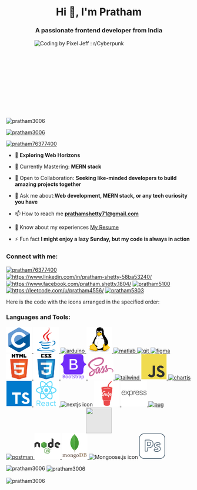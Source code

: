 <h1 align="center">Hi 👋, I'm Pratham</h1>
<h3 align="center">A passionate frontend developer from India</h3>

<div style="display: flex; justify-content: center; align-items: center; width:"800px">
    <img src="https://i.redd.it/n8agw6z2smyb1.gif" jsaction="VQAsE" class="sFlh5c pT0Scc iPVvYb" style="max-width: 1920px; height: 197px; margin: 0.5px 0px; width: 351px;" alt="Coding by Pixel Jeff : r/Cyberpunk" jsname="kn3ccd">
</div>


<p align="left"> <img src="https://komarev.com/ghpvc/?username=pratham3006&label=Profile%20views&color=0e75b6&style=flat" alt="pratham3006" /> </p>

<p align="left"> <a href="https://github.com/ryo-ma/github-profile-trophy"><img src="https://github-profile-trophy.vercel.app/?username=pratham3006" alt="pratham3006" /></a> </p>

<p align="left"> <a href="https://twitter.com/pratham76377400" target="blank"><img src="https://img.shields.io/twitter/follow/pratham76377400?logo=twitter&style=for-the-badge" alt="pratham76377400" /></a> </p>

- 🔭 **Exploring Web Horizons**

- 🌱 Currently Mastering: **MERN stack**

- 👯 Open to Collaboration: **Seeking like-minded developers to build amazing projects together**

- 💬 Ask me about:**Web development, MERN stack, or any tech curiosity you have**

- 📫 How to reach me **prathamshetty71@gmail.com**

- 📄 Know about my experiences <a href="https://drive.google.com/file/d/1rDEdzagtoWB3cs09OTMKWL1nDEk037zy/view?usp=sharing">My Resume</a>

- ⚡ Fun fact **I might enjoy a lazy Sunday, but my code is always in action**

<h3 align="left">Connect with me:</h3>
<p align="left">
<a href="https://twitter.com/pratham76377400" target="blank"><img align="center" src="https://raw.githubusercontent.com/rahuldkjain/github-profile-readme-generator/master/src/images/icons/Social/twitter.svg" alt="pratham76377400" height="30" width="40" /></a>
<a href="https://linkedin.com/in/https://www.linkedin.com/in/pratham-shetty-58ba53240/" target="blank"><img align="center" src="https://raw.githubusercontent.com/rahuldkjain/github-profile-readme-generator/master/src/images/icons/Social/linked-in-alt.svg" alt="https://www.linkedin.com/in/pratham-shetty-58ba53240/" height="30" width="40" /></a>
<a href="https://fb.com/https://www.facebook.com/pratham.shetty.1804" target="blank"><img align="center" src="https://raw.githubusercontent.com/rahuldkjain/github-profile-readme-generator/master/src/images/icons/Social/facebook.svg" alt="https://www.facebook.com/pratham.shetty.1804/" height="30" width="40" /></a>
<a href="https://instagram.com/pratham5100" target="blank"><img align="center" src="https://raw.githubusercontent.com/rahuldkjain/github-profile-readme-generator/master/src/images/icons/Social/instagram.svg" alt="pratham5100" height="30" width="40" /></a>
<a href="https://www.leetcode.com/https://leetcode.com/u/pratham4556/" target="blank"><img align="center" src="https://raw.githubusercontent.com/rahuldkjain/github-profile-readme-generator/master/src/images/icons/Social/leet-code.svg" alt="https://leetcode.com/u/pratham4556/" height="30" width="40" /></a>
<a href="https://discord.gg/pratham5803" target="blank"><img align="center" src="https://raw.githubusercontent.com/rahuldkjain/github-profile-readme-generator/master/src/images/icons/Social/discord.svg" alt="pratham5803" height="30" width="40" /></a>
</p>

Here is the code with the icons arranged in the specified order:


<h3 align="left">Languages and Tools:</h3>
<p align="left">
  <a href="https://www.cprogramming.com/" target="_blank" rel="noreferrer">
    <img src="https://raw.githubusercontent.com/devicons/devicon/master/icons/c/c-original.svg" alt="c" width="70" height="70"/>
  </a>
  <a href="https://www.java.com" target="_blank" rel="noreferrer">
    <img src="https://raw.githubusercontent.com/devicons/devicon/master/icons/java/java-original.svg" alt="java" width="70" height="70"/>
  </a>
  <a href="https://www.arduino.cc/" target="_blank" rel="noreferrer">
    <img src="https://cdn.worldvectorlogo.com/logos/arduino-1.svg" alt="arduino" width="70" height="70"/>
  </a>
  <a href="https://www.linux.org/" target="_blank" rel="noreferrer">
    <img src="https://raw.githubusercontent.com/devicons/devicon/master/icons/linux/linux-original.svg" alt="linux" width="70" height="70"/>
  </a>
  <a href="https://www.mathworks.com/" target="_blank" rel="noreferrer">
    <img src="https://upload.wikimedia.org/wikipedia/commons/2/21/Matlab_Logo.png" alt="matlab" width="70" height="70"/>
  </a>
  <a href="https://git-scm.com/" target="_blank" rel="noreferrer">
    <img src="https://www.vectorlogo.zone/logos/git-scm/git-scm-icon.svg" alt="git" width="70" height="70"/>
  </a>
  <a href="https://www.figma.com/" target="_blank" rel="noreferrer">
    <img src="https://www.vectorlogo.zone/logos/figma/figma-icon.svg" alt="figma" width="70" height="70"/>
  </a>
  <a href="https://www.w3.org/html/" target="_blank" rel="noreferrer">
    <img src="https://raw.githubusercontent.com/devicons/devicon/master/icons/html5/html5-original-wordmark.svg" alt="html5" width="70" height="70"/>
  </a>
  <a href="https://www.w3schools.com/css/" target="_blank" rel="noreferrer">
    <img src="https://raw.githubusercontent.com/devicons/devicon/master/icons/css3/css3-original-wordmark.svg" alt="css3" width="70" height="70"/>
  </a>
  <a href="https://getbootstrap.com" target="_blank" rel="noreferrer">
    <img src="https://raw.githubusercontent.com/devicons/devicon/master/icons/bootstrap/bootstrap-plain-wordmark.svg" alt="bootstrap" width="70" height="70"/>
  </a>
  <a href="https://sass-lang.com" target="_blank" rel="noreferrer">
    <img src="https://raw.githubusercontent.com/devicons/devicon/master/icons/sass/sass-original.svg" alt="sass" width="70" height="70"/>
  </a>
  <a href="https://tailwindcss.com/" target="_blank" rel="noreferrer">
    <img src="https://www.vectorlogo.zone/logos/tailwindcss/tailwindcss-icon.svg" alt="tailwind" width="70" height="70"/>
  </a>
  <a href="https://developer.mozilla.org/en-US/docs/Web/JavaScript" target="_blank" rel="noreferrer">
    <img src="https://raw.githubusercontent.com/devicons/devicon/master/icons/javascript/javascript-original.svg" alt="javascript" width="70" height="70"/>
  </a>
  <a href="https://www.chartjs.org" target="_blank" rel="noreferrer">
    <img src="https://www.chartjs.org/media/logo-title.svg" alt="chartjs" width="70" height="70"/>
  </a>
  <a href="https://www.typescriptlang.org/" target="_blank" rel="noreferrer">
    <img src="https://raw.githubusercontent.com/devicons/devicon/master/icons/typescript/typescript-original.svg" alt="typescript" width="70" height="70"/>
  </a>
  <a href="https://reactjs.org/" target="_blank" rel="noreferrer">
    <img src="https://raw.githubusercontent.com/devicons/devicon/master/icons/react/react-original-wordmark.svg" alt="react" width="70" height="70"/>
  </a>
  <a><img src="https://static-00.iconduck.com/assets.00/nextjs-icon-512x309-yynfidez.png" loading="lazy" class="icon loaded" onload="LoadUtils.handleImageLoad(this);" onerror="LoadUtils.handleImageLoadError(this);" alt="nextjs icon" title="nextjs icon" data-alternate="https://d1rs1tqcxzgl1z.cloudfront.net/iconduck/image/upload/w_614,h_614,c_fit/f_png/e_colorize:0,co_rgb:000000/w_644,h_644,c_lpad/e_trim:1/w_512,h_512,c_fit/s3.prod/assets.00/asst4z0ms4fs" width="80" height="70"></a>
  <a href="https://gulpjs.com" target="_blank" rel="noreferrer">
    <img src="https://raw.githubusercontent.com/devicons/devicon/master/icons/gulp/gulp-plain.svg" alt="gulp" width="70" height="70"/>
  </a>
  <a href="https://expressjs.com" target="_blank" rel="noreferrer">
    <img src="https://raw.githubusercontent.com/devicons/devicon/master/icons/express/express-original-wordmark.svg" alt="express" width="70" height="70"/>
  </a>
  <a href="https://pugjs.org" target="_blank" rel="noreferrer">
    <img src="https://cdn.worldvectorlogo.com/logos/pug.svg" alt="pug" width="70" height="70"/>
  </a>
  <a><img style="display: block;-webkit-user-select: none;margin: auto;background-color: hsl(0, 0%, 90%);transition: background-color 300ms;" src="https://cdn.iconscout.com/icon/free/png-512/free-handlebars-2-1175024.png?f=webp&amp;w=256" width="70" height="70"></a>
  <a href="https://postman.com" target="_blank" rel="noreferrer">
    <img src="https://www.vectorlogo.zone/logos/getpostman/getpostman-icon.svg" alt="postman" width="70" height="70"/>
  </a>
  <a href="https://nodejs.org" target="_blank" rel="noreferrer">
    <img src="https://raw.githubusercontent.com/devicons/devicon/master/icons/nodejs/nodejs-original-wordmark.svg" alt="nodejs" width="70" height="70"/>
  </a>
  <a href="https://www.mongodb.com/" target="_blank" rel="noreferrer">
    <img src="https://raw.githubusercontent.com/devicons/devicon/master/icons/mongodb/mongodb-original-wordmark.svg" alt="mongodb" width="70" height="70"/>
  </a>
    <a>
       <img src="https://icon.icepanel.io/Technology/svg/Mongoose.js.svg" alt="Mongoose.js icon" height="70" width="70" />
    </a>
  <a href="https://www.photoshop.com/en" target="_blank" rel="noreferrer">
    <img src="https://raw.githubusercontent.com/devicons/devicon/master/icons/photoshop/photoshop-line.svg" alt="photoshop" width="70" height="70"/>
  </a>
</p>




<p><img align="left" src="https://github-readme-stats.vercel.app/api/top-langs?username=pratham3006&show_icons=true&locale=en&layout=compact" alt="pratham3006" /></p>

<p>&nbsp;<img align="center" src="https://github-readme-stats.vercel.app/api?username=pratham3006&show_icons=true&locale=en" alt="pratham3006" /></p>

<p><img align="center" src="https://github-readme-streak-stats.herokuapp.com/?user=pratham3006&" alt="pratham3006" /></p>
